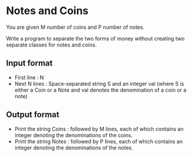 # Notes and Coins

You are given M number of coins and P number of notes.

Write a program to separate the two forms of money without creating two separate classes for notes and coins.

## Input format

- First line : N
- Next N lines : Space-separated string S and an integer val (where S is either a Coin or a Note and val denotes the denomination of a coin or a note)

## Output format

- Print the string Coins : followed by M lines, each of which contains an integer denoting the denominations of the coins.
- Print the string Notes : followed by P lines, each of which contains an integer denoting the denominations of the notes.
